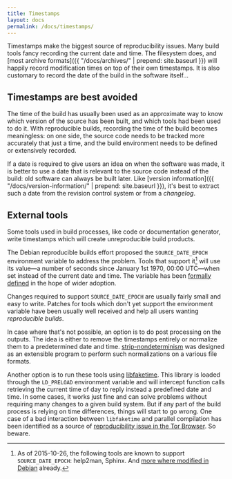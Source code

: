 ```yaml
---
title: Timestamps
layout: docs
permalink: /docs/timestamps/
---
```


Timestamps make the biggest source of reproducibility issues. Many build
tools fancy recording the current date and time. The filesystem does,
and [most archive formats]({{ "/docs/archives/" | prepend: site.baseurl
}}) will happily record modification times on top of their own
timestamps. It is also customary to record the date of the build in the
software itself…

Timestamps are best avoided
---------------------------

The time of the build has usually been used as an approximate way
to know which version of the source has been built, and which tools had
been used to do it. With reproducible builds, recording the time of the
build becomes meaningless: on one side, the source code needs to be
tracked more accurately that just a time, and the build environment
needs to be defined or extensively recorded.

If a date is required to give users an idea on when the software was
made, it is better to use a date that is relevant to the source code
instead of the build: old software can always be built later. Like
[version information]({{ "/docs/version-information/" | prepend:
site.baseurl }}), it's best to extract such a date from the revision
control system or from a *changelog*.

External tools
--------------

Some tools used in build processes, like code or documentation
generator, write timestamps which will create unreproducible build
products.

The Debian reproducible builds effort proposed the
`SOURCE_DATE_EPOCH` environment variable to address the problem. Tools
that support it[^list] will use its value—a number of seconds since January 1st
1970, 00:00 UTC—when set instead of the current date and time. The
variable has been [formally
defined](https://reproducible-builds.org/specs/source-date-epoch/) in
the hope of wider adoption.

[^list]: As of 2015-10-26, the following tools are known to support `SOURCE_DATE_EPOCH`: help2man, Sphinx. And [more where modified in Debian](https://wiki.debian.org/ReproducibleBuilds/TimestampsProposal#Reading_the_variable) already.

Changes required to support `SOURCE_DATE_EPOCH` are usually fairly
small and easy to write. Patches for tools which don't yet support the
environment variable have been usually well received and help all users
wanting *reproducible builds*.

In case where that's not possible, an option is to do post processing on
the outputs. The idea is either to remove the timestamps entirely or
normalize them to a predetermined date and time.
[strip-nondeterminism](https://packages.debian.org/sid/strip-nondeterminism)
was designed as an extensible program to perform such normalizations on
a various file formats.

Another option is to run these tools using
[libfaketime](http://www.code-wizards.com/projects/libfaketime/).
This library is loaded through the `LD_PRELOAD` environment variable and
will intercept function calls retrieving the current time of day to
reply instead a predefined date and time. In some cases, it works
just fine and can solve problems without requiring many
changes to a given build system. But if any part of the build process is
relying on time differences, things will start to go wrong. One case
of a bad interaction between `libfaketime` and parallel
compilation has been identified as a source of [reproducibility issue in
the Tor Browser](https://bugs.torproject.org/12240). So beware.

